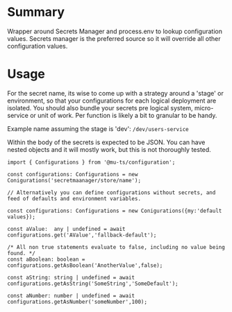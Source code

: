 # Summary

Wrapper around Secrets Manager and process.env to lookup configuration values. Secrets manager is the preferred source so it will override all other configuration values.

# Usage

For the secret name, its wise to come up with a strategy around a 'stage' or environment, so that your configurations for each logical deployment are isolated. You should also bundle your secrets pre logical system, micro-service or unit of work. Per function is likely a bit to granular to be handy.

Example name assuming the stage is 'dev': `/dev/users-service`

Within the body of the secrets is expected to be JSON. You can have nested objects and it will mostly work, but this is not thoroughly tested.

```
import { Configurations } from '@mu-ts/configuration';

const configurations: Configurations = new Conigurations('secretmaanager/store/name');

// Alternatively you can define configurations without secrets, and feed of defaults and environment variables.

const configurations: Configurations = new Conigurations({my:'default values});

const aValue:  any | undefined = await configurations.get('AValue','fallback-default');

/* All non true statements evaluate to false, including no value being found. */
const aBoolean: boolean = configurations.getAsBoolean('AnotherValue',false);

const aString: string | undefined = await configurations.getAsString('SomeString','SomeDefault');

const aNumber: number | undefined = await configurations.getAsNumber('someNumber',100);
```
